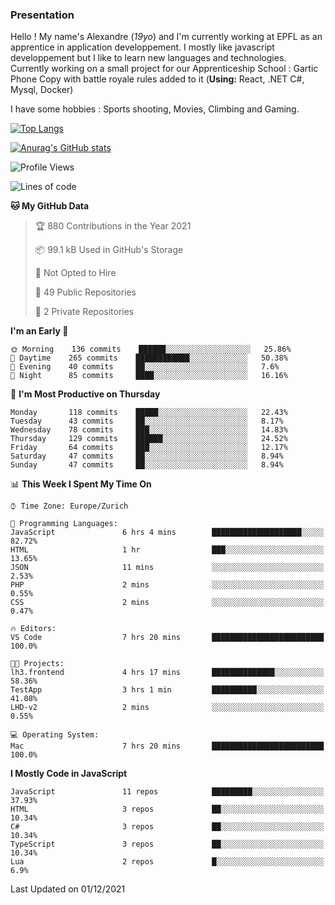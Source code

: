 ### Presentation

Hello ! My name's Alexandre (_19yo_) and I'm currently working at EPFL as an apprentice in application developpement. I mostly like javascript developpement but I like to learn new languages and technologies. Currently working on a small project for our Apprenticeship School : Gartic Phone Copy with battle royale rules added to it (**Using:** React, .NET C#, Mysql, Docker)

I have some hobbies : Sports shooting, Movies, Climbing and Gaming.

[![Top Langs](https://github-readme-stats.vercel.app/api/top-langs/?username=jaavlex&layout=compact&langs_count=8&theme=react)](https://github.com/anuraghazra/github-readme-stats)

[![Anurag's GitHub stats](https://github-readme-stats.vercel.app/api?username=jaavlex&theme=react&show_icons=true&count_private=true)](https://github.com/anuraghazra/github-readme-stats)

<!--START_SECTION:waka-->
![Profile Views](http://img.shields.io/badge/Profile%20Views-5-blue)

![Lines of code](https://img.shields.io/badge/From%20Hello%20World%20I%27ve%20Written-5.4%20million%20lines%20of%20code-blue)

**🐱 My GitHub Data** 

> 🏆 880 Contributions in the Year 2021
 > 
> 📦 99.1 kB Used in GitHub's Storage 
 > 
> 🚫 Not Opted to Hire
 > 
> 📜 49 Public Repositories 
 > 
> 🔑 2 Private Repositories  
 > 
**I'm an Early 🐤** 

```text
🌞 Morning    136 commits    ██████░░░░░░░░░░░░░░░░░░░   25.86% 
🌆 Daytime    265 commits    ████████████░░░░░░░░░░░░░   50.38% 
🌃 Evening    40 commits     ██░░░░░░░░░░░░░░░░░░░░░░░   7.6% 
🌙 Night      85 commits     ████░░░░░░░░░░░░░░░░░░░░░   16.16%

```
📅 **I'm Most Productive on Thursday** 

```text
Monday       118 commits    █████░░░░░░░░░░░░░░░░░░░░   22.43% 
Tuesday      43 commits     ██░░░░░░░░░░░░░░░░░░░░░░░   8.17% 
Wednesday    78 commits     ███░░░░░░░░░░░░░░░░░░░░░░   14.83% 
Thursday     129 commits    ██████░░░░░░░░░░░░░░░░░░░   24.52% 
Friday       64 commits     ███░░░░░░░░░░░░░░░░░░░░░░   12.17% 
Saturday     47 commits     ██░░░░░░░░░░░░░░░░░░░░░░░   8.94% 
Sunday       47 commits     ██░░░░░░░░░░░░░░░░░░░░░░░   8.94%

```


📊 **This Week I Spent My Time On** 

```text
⌚︎ Time Zone: Europe/Zurich

💬 Programming Languages: 
JavaScript               6 hrs 4 mins        ████████████████████░░░░░   82.72% 
HTML                     1 hr                ███░░░░░░░░░░░░░░░░░░░░░░   13.65% 
JSON                     11 mins             ░░░░░░░░░░░░░░░░░░░░░░░░░   2.53% 
PHP                      2 mins              ░░░░░░░░░░░░░░░░░░░░░░░░░   0.55% 
CSS                      2 mins              ░░░░░░░░░░░░░░░░░░░░░░░░░   0.47%

🔥 Editors: 
VS Code                  7 hrs 20 mins       █████████████████████████   100.0%

🐱‍💻 Projects: 
lh3.frontend             4 hrs 17 mins       ██████████████░░░░░░░░░░░   58.36% 
TestApp                  3 hrs 1 min         ██████████░░░░░░░░░░░░░░░   41.08% 
LHD-v2                   2 mins              ░░░░░░░░░░░░░░░░░░░░░░░░░   0.55%

💻 Operating System: 
Mac                      7 hrs 20 mins       █████████████████████████   100.0%

```

**I Mostly Code in JavaScript** 

```text
JavaScript               11 repos            █████████░░░░░░░░░░░░░░░░   37.93% 
HTML                     3 repos             ██░░░░░░░░░░░░░░░░░░░░░░░   10.34% 
C#                       3 repos             ██░░░░░░░░░░░░░░░░░░░░░░░   10.34% 
TypeScript               3 repos             ██░░░░░░░░░░░░░░░░░░░░░░░   10.34% 
Lua                      2 repos             █░░░░░░░░░░░░░░░░░░░░░░░░   6.9%

```



 Last Updated on 01/12/2021
<!--END_SECTION:waka-->
